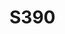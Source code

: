 # S390

<!---
linux
  #define CPP_PREDEFINES \
    "-Dunix -Asystem(unix) -D__gnu_linux__ -Dlinux -Asystem(linux) -D__ELF__ \
    -Acpu(s390) -Amachine(s390) -D__s390__"

  #define CPP_ARCH31_SPEC \
    "-D__SIZE_TYPE__=long\\ unsigned\\ int -D__PTRDIFF_TYPE__=int"
  #define CPP_ARCH64_SPEC \
    "-D__SIZE_TYPE__=long\\ unsigned\\ int -D__PTRDIFF_TYPE__=long\\ int \
    -D__s390x__ -D__LONG_MAX__=9223372036854775807L"
////

////
<gcc/config/s390/s390-c.cc> (14.2.0)

/* Internal function to either define or undef the appropriate system
   macros.  */
static void
s390_cpu_cpp_builtins_internal (cpp_reader *pfile,
				struct cl_target_option *opts,
				const struct cl_target_option *old_opts)
{
  s390_def_or_undef_macro (pfile, target_flag_set_p (MASK_OPT_HTM), old_opts,
			   opts, "__HTM__", "__HTM__");
  s390_def_or_undef_macro (pfile, target_flag_set_p (MASK_OPT_VX), old_opts,
			   opts, "__VX__", "__VX__");
  s390_def_or_undef_macro (pfile, target_flag_set_p (MASK_ZVECTOR), old_opts,
			   opts, "__VEC__=10304", "__VEC__");
  s390_def_or_undef_macro (pfile, target_flag_set_p (MASK_ZVECTOR), old_opts,
			   opts, "__vector=__attribute__((vector_size(16)))",
			   "__vector__");
  s390_def_or_undef_macro (
      pfile, target_flag_set_p (MASK_ZVECTOR), old_opts, opts,
      "__bool=__attribute__((s390_vector_bool)) unsigned", "__bool");
  {
    char macro_def[64];
    gcc_assert (s390_arch != PROCESSOR_NATIVE);
    sprintf (macro_def, "__ARCH__=%d", processor_table[s390_arch].arch_level);
    cpp_undef (pfile, "__ARCH__");
    cpp_define (pfile, macro_def);
  }
  s390_def_or_undef_macro (
      pfile,
      [] (const struct cl_target_option *opts) { return TARGET_VXE_P (opts); },
      old_opts, opts, "__LONG_DOUBLE_VX__", "__LONG_DOUBLE_VX__");

  if (!flag_iso)
    {
      s390_def_or_undef_macro (pfile, target_flag_set_p (MASK_ZVECTOR),
			       old_opts, opts, "__VECTOR_KEYWORD_SUPPORTED__",
			       "__VECTOR_KEYWORD_SUPPORTED__");
      s390_def_or_undef_macro (pfile, target_flag_set_p (MASK_ZVECTOR),
			       old_opts, opts, "vector=vector", "vector");
      s390_def_or_undef_macro (pfile, target_flag_set_p (MASK_ZVECTOR),
			       old_opts, opts, "bool=bool", "bool");
      s390_def_or_undef_macro (pfile, target_flag_set_p (MASK_ZVECTOR),
			       old_opts, opts, "_Bool=_Bool", "_Bool");
      if (TARGET_ZVECTOR_P (opts->x_target_flags) && __vector_keyword == NULL)
	{
	  __vector_keyword = get_identifier ("__vector");
	  C_CPP_HASHNODE (__vector_keyword)->flags |= NODE_CONDITIONAL;

	  vector_keyword = get_identifier ("vector");
	  C_CPP_HASHNODE (vector_keyword)->flags |= NODE_CONDITIONAL;

	  __bool_keyword = get_identifier ("__bool");
	  C_CPP_HASHNODE (__bool_keyword)->flags |= NODE_CONDITIONAL;

	  bool_keyword = get_identifier ("bool");
	  C_CPP_HASHNODE (bool_keyword)->flags |= NODE_CONDITIONAL;

	  _Bool_keyword = get_identifier ("_Bool");
	  C_CPP_HASHNODE (_Bool_keyword)->flags |= NODE_CONDITIONAL;

	  /* Enable context-sensitive macros.  */
	  cpp_get_callbacks (pfile)->macro_to_expand = s390_macro_to_expand;
	}
    }
}

/* Define platform dependent macros.  */
void
s390_cpu_cpp_builtins (cpp_reader *pfile)
{
  struct cl_target_option opts;

  cpp_assert (pfile, "cpu=s390");
  cpp_assert (pfile, "machine=s390");
  cpp_define (pfile, "__s390__");
  if (TARGET_ZARCH)
    cpp_define (pfile, "__zarch__");
  if (TARGET_64BIT)
    cpp_define (pfile, "__s390x__");
  if (TARGET_LONG_DOUBLE_128)
    cpp_define (pfile, "__LONG_DOUBLE_128__");
  cl_target_option_save (&opts, &global_options, &global_options_set);
  s390_cpu_cpp_builtins_internal (pfile, &opts, NULL);
  cpp_define (pfile, "__GCC_ASM_FLAG_OUTPUTS__");
}
--->